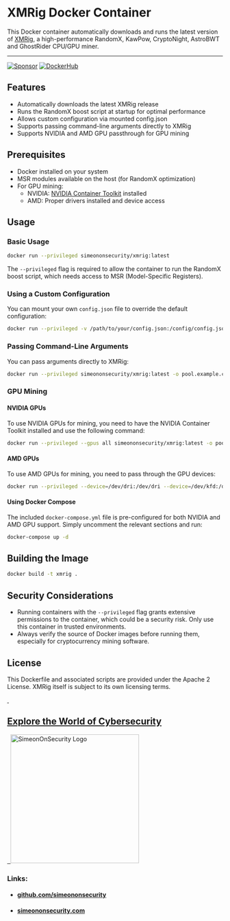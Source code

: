 # XMRig Docker Container

This Docker container automatically downloads and runs the latest version of [XMRig](https://github.com/xmrig/xmrig), a high-performance RandomX, KawPow, CryptoNight, AstroBWT and GhostRider CPU/GPU miner.

_________
[![Sponsor](https://img.shields.io/badge/Sponsor-Click%20Here-ff69b4)](https://github.com/sponsors/simeononsecurity) [![DockerHub](https://img.shields.io/badge/DockerHub-View%20Image-blue?logo=docker)](https://hub.docker.com/r/simeononsecurity/xmrig)

## Features

- Automatically downloads the latest XMRig release
- Runs the RandomX boost script at startup for optimal performance
- Allows custom configuration via mounted config.json
- Supports passing command-line arguments directly to XMRig
- Supports NVIDIA and AMD GPU passthrough for GPU mining

## Prerequisites

- Docker installed on your system
- MSR modules available on the host (for RandomX optimization)
- For GPU mining:
  - NVIDIA: [NVIDIA Container Toolkit](https://github.com/NVIDIA/nvidia-docker) installed
  - AMD: Proper drivers installed and device access

## Usage

### Basic Usage

```bash
docker run --privileged simeononsecurity/xmrig:latest
```

The `--privileged` flag is required to allow the container to run the RandomX boost script, which needs access to MSR (Model-Specific Registers).

### Using a Custom Configuration

You can mount your own `config.json` file to override the default configuration:

```bash
docker run --privileged -v /path/to/your/config.json:/config/config.json simeononsecurity/xmrig:latest
```

### Passing Command-Line Arguments

You can pass arguments directly to XMRig:

```bash
docker run --privileged simeononsecurity/xmrig:latest -o pool.example.com:3333 -u YOUR_WALLET_ADDRESS -p x -k
```

### GPU Mining

#### NVIDIA GPUs

To use NVIDIA GPUs for mining, you need to have the NVIDIA Container Toolkit installed and use the following command:

```bash
docker run --privileged --gpus all simeononsecurity/xmrig:latest -o pool.example.com:3333 -u YOUR_WALLET_ADDRESS -p x -k --cuda
```

#### AMD GPUs

To use AMD GPUs for mining, you need to pass through the GPU devices:

```bash
docker run --privileged --device=/dev/dri:/dev/dri --device=/dev/kfd:/dev/kfd simeononsecurity/xmrig:latest -o pool.example.com:3333 -u YOUR_WALLET_ADDRESS -p x -k --opencl
```

#### Using Docker Compose

The included `docker-compose.yml` file is pre-configured for both NVIDIA and AMD GPU support. Simply uncomment the relevant sections and run:

```bash
docker-compose up -d
```

## Building the Image

```bash
docker build -t xmrig .
```

## Security Considerations

- Running containers with the `--privileged` flag grants extensive permissions to the container, which could be a security risk. Only use this container in trusted environments.
- Always verify the source of Docker images before running them, especially for cryptocurrency mining software.

## License

This Dockerfile and associated scripts are provided under the Apache 2 License. XMRig itself is subject to its own licensing terms.


<a href="https://simeononsecurity.com" target="_blank" rel="noopener noreferrer">
  <h2>Explore the World of Cybersecurity</h2>
</a>
<a href="https://simeononsecurity.com" target="_blank" rel="noopener noreferrer">
  <img src="https://simeononsecurity.com/img/banner.png" alt="SimeonOnSecurity Logo" width="300" height="300">
</a>

### **Links:**
- #### [github.com/simeononsecurity](https://github.com/simeononsecurity)
- #### [simeononsecurity.com](https://simeononsecurity.com)

